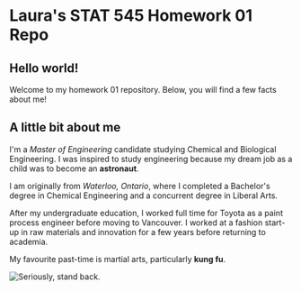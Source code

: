 # Laura's STAT 545 Homework 01 Repo

## Hello world!
Welcome to my homework 01 repository. Below, you will find a few facts about me!

## A little bit about me

I'm a *Master of Engineering* candidate studying Chemical and Biological Engineering. I was inspired to study engineering because my dream job as a child was to become an **astronaut**. 

I am originally from *Waterloo, Ontario*, where I completed a Bachelor's degree in Chemical Engineering and a concurrent degree in Liberal Arts. 

After my undergraduate education, I worked full time for Toyota as a paint process engineer before moving to Vancouver. I worked at a fashion start-up in raw materials and innovation for a few years before returning to academia. 

My favourite past-time is martial arts, particularly **kung fu**.

![](https://pre00.deviantart.net/0f82/th/pre/f/2015/330/a/8/stand_back_i_m_going_to_try_science_by_motorcycle_hero-d9i34zm.png "Seriously, stand back.")

